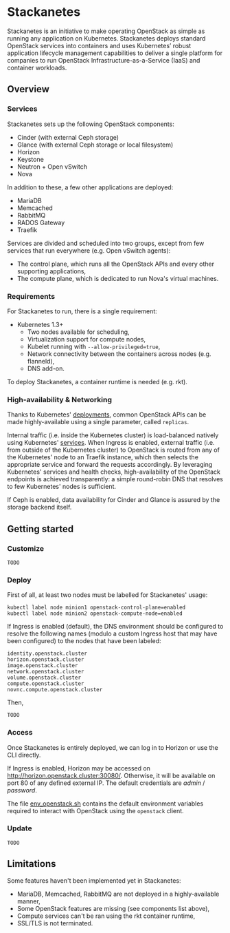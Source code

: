# Stackanetes

Stackanetes is an initiative to make operating OpenStack as simple as running any application on Kubernetes.
Stackanetes deploys standard OpenStack services into containers and uses Kubernetes’ robust application lifecycle management capabilities to deliver a single platform for companies to run OpenStack Infrastructure-as-a-Service (IaaS) and container workloads.

## Overview

### Services

Stackanetes sets up the following OpenStack components:
- Cinder (with external Ceph storage)
- Glance (with external Ceph storage or local filesystem)
- Horizon
- Keystone
- Neutron + Open vSwitch
- Nova

In addition to these, a few other applications are deployed:
- MariaDB
- Memcached
- RabbitMQ
- RADOS Gateway
- Traefik

Services are divided and scheduled into two groups, except from few services that run everywhere (e.g. Open vSwitch agents):
- The control plane, which runs all the OpenStack APIs and every other supporting applications,
- The compute plane, which is dedicated to run Nova's virtual machines.

### Requirements

For Stackanetes to run, there is a single requirement:
- Kubernetes 1.3+
  - Two nodes available for scheduling,
  - Virtualization support for compute nodes,
  - Kubelet running with `--allow-privileged=true`,
  - Network connectivity between the containers across nodes (e.g. flanneld),
  - DNS add-on.

To deploy Stackanetes, a container runtime is needed (e.g. rkt).

### High-availability & Networking

Thanks to Kubernetes' [deployments](http://kubernetes.io/docs/user-guide/deployments/), common OpenStack APIs can be made highly-available using a single parameter, called `replicas`.

Internal traffic (i.e. inside the Kubernetes cluster) is load-balanced natively using Kubernetes' [services](http://kubernetes.io/docs/user-guide/services/). When Ingress is enabled, external traffic (i.e. from outside of the Kubernetes cluster) to OpenStack is routed from any of the Kubernetes' node to an Traefik instance, which then selects the appropriate service and forward the requests accordingly. By leveraging Kubernetes' services and health checks, high-availability of the OpenStack endpoints is achieved transparently: a simple round-robin DNS that resolves to few Kubernetes' nodes is sufficient.

If Ceph is enabled, data availability for Cinder and Glance is assured by the storage backend itself.

## Getting started

### Customize

    TODO

### Deploy

First of all, at least two nodes must be labelled for Stackanetes' usage:

    kubectl label node minion1 openstack-control-plane=enabled
    kubectl label node minion2 openstack-compute-node=enabled

If Ingress is enabled (default), the DNS environment should be configured to resolve the following names (modulo a custom Ingress host that may have been configured) to the nodes that have been labeled:

    identity.openstack.cluster
    horizon.openstack.cluster
    image.openstack.cluster
    network.openstack.cluster
    volume.openstack.cluster
    compute.openstack.cluster
    novnc.compute.openstack.cluster

Then,

    TODO

### Access

Once Stackanetes is entirely deployed, we can log in to Horizon or use the CLI directly.

If Ingress is enabled, Horizon may be accessed on http://horizon.openstack.cluster:30080/. Otherwise, it will be available on port 80 of any defined external IP. The default credentials are _admin_ / _password_.

The file [env_openstack.sh](env_openstack.sh) contains the default environment variables required to interact with OpenStack using the `openstack` client.

### Update

    TODO

## Limitations

Some features haven't been implemented yet in Stackanetes:
- MariaDB, Memcached, RabbitMQ are not deployed in a highly-available manner,
- Some OpenStack features are missing (see components list above),
- Compute services can't be ran using the rkt container runtime,
- SSL/TLS is not terminated.
